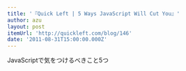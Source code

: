```yaml
---
title: '『Quick Left | 5 Ways JavaScript Will Cut You』'
author: azu
layout: post
itemUrl: 'http://quickleft.com/blog/146'
date: '2011-08-31T15:00:00.000Z'
---
```

JavaScriptで気をつけるべきこと5つ
